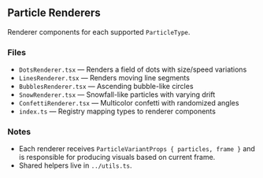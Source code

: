 ## Particle Renderers

Renderer components for each supported `ParticleType`.

### Files

- `DotsRenderer.tsx` — Renders a field of dots with size/speed variations
- `LinesRenderer.tsx` — Renders moving line segments
- `BubblesRenderer.tsx` — Ascending bubble-like circles
- `SnowRenderer.tsx` — Snowfall-like particles with varying drift
- `ConfettiRenderer.tsx` — Multicolor confetti with randomized angles
- `index.ts` — Registry mapping types to renderer components

### Notes

- Each renderer receives `ParticleVariantProps { particles, frame }` and is responsible for producing visuals based on current frame.
- Shared helpers live in `../utils.ts`.
